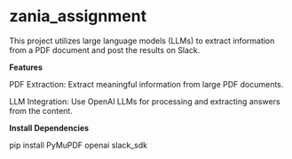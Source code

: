 # zania_assignment

This project utilizes large language models (LLMs) to extract information from a PDF document and post the results on Slack. 

**Features**

PDF Extraction: Extract meaningful information from large PDF documents.

LLM Integration: Use OpenAI LLMs for processing and extracting answers from the content.

**Install Dependencies**

pip install PyMuPDF openai slack_sdk
